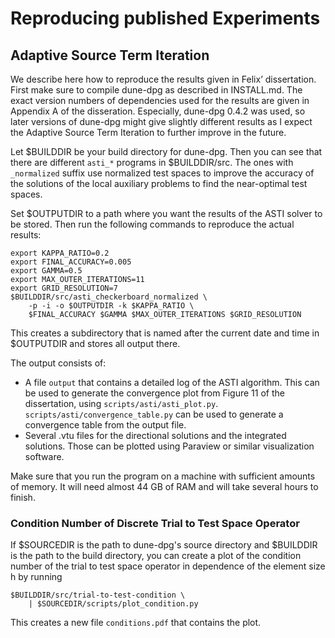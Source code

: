 Reproducing published Experiments
=================================

## Adaptive Source Term Iteration

We describe here how to reproduce the results given in Felix’ dissertation.
First make sure to compile dune-dpg as described in INSTALL.md. The exact
version numbers of dependencies used for the results are given in
Appendix A of the disseration. Especially, dune-dpg 0.4.2 was used, so later
versions of dune-dpg might give slightly different results as I expect
the Adaptive Source Term Iteration to further improve in the future.

Let $BUILDDIR be your build directory for dune-dpg. Then you can see that
there are different `asti_*` programs in $BUILDDIR/src. The ones with
`_normalized` suffix use normalized test spaces to improve the accuracy
of the solutions of the local auxiliary problems to find the near-optimal
test spaces.

Set $OUTPUTDIR to a path where you want the results of the ASTI solver
to be stored. Then run the following commands to reproduce the actual
results:

```
export KAPPA_RATIO=0.2
export FINAL_ACCURACY=0.005
export GAMMA=0.5
export MAX_OUTER_ITERATIONS=11
export GRID_RESOLUTION=7
$BUILDDIR/src/asti_checkerboard_normalized \
    -p -i -o $OUTPUTDIR -k $KAPPA_RATIO \
    $FINAL_ACCURACY $GAMMA $MAX_OUTER_ITERATIONS $GRID_RESOLUTION
```

This creates a subdirectory that is named after the current date and
time in $OUTPUTDIR and stores all output there.

The output consists of:

* A file `output` that contains a detailed log of the ASTI algorithm.
  This can be used to generate the convergence plot from Figure 11
  of the dissertation, using `scripts/asti/asti_plot.py`.
  `scripts/asti/convergence_table.py` can be used to generate a
  convergence table from the output file.
* Several .vtu files for the directional solutions and the
  integrated solutions. Those can be plotted using Paraview or similar
  visualization software.

Make sure that you run the program on a machine with sufficient amounts
of memory. It will need almost 44 GB of RAM and will take several hours
to finish.

### Condition Number of Discrete Trial to Test Space Operator

If $SOURCEDIR is the path to dune-dpg's source directory and $BUILDDIR
is the path to the build directory, you can create a plot of the
condition number of the trial to test space operator in dependence of
the element size h by running

```
$BUILDDIR/src/trial-to-test-condition \
    | $SOURCEDIR/scripts/plot_condition.py
```

This creates a new file `conditions.pdf` that contains the plot.
